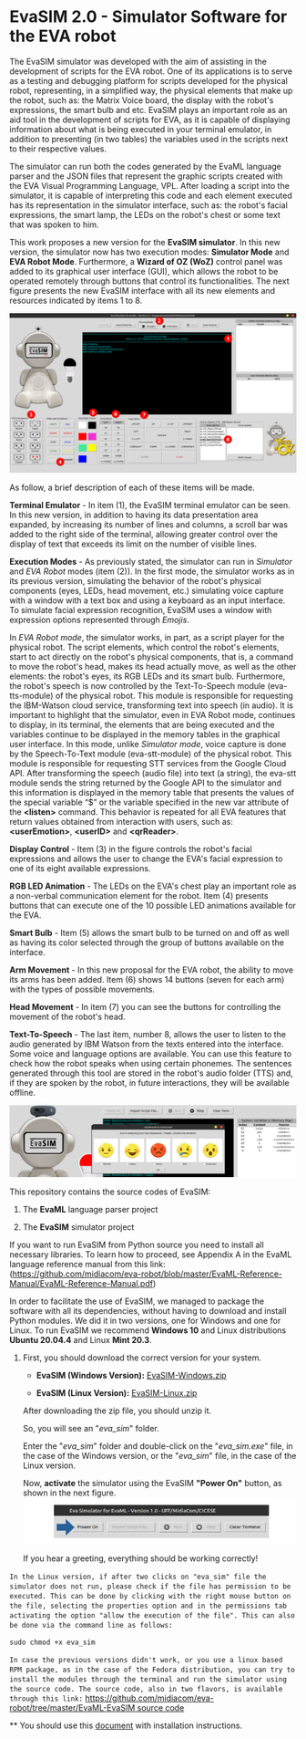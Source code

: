 # **EvaSIM 2.0 - Simulator Software for the EVA robot**
 
The EvaSIM simulator was developed with the aim of assisting in the development of scripts for the EVA robot. One of its applications is to serve as a testing and debugging platform for scripts developed for the physical robot, representing, in a simplified way, the physical elements that make up the robot, such as: the Matrix Voice board, the display with the robot's expressions, the smart bulb and etc. EvaSIM plays an important role as an aid tool in the development of scripts for EVA, as it is capable of displaying information about what is being executed in your terminal emulator, in addition to presenting (in two tables) the variables used in the scripts next to their respective values.

The simulator can run both the codes generated by the EvaML language parser and the JSON files that represent the graphic scripts created with the EVA Visual Programming Language, VPL. After loading a script into the simulator, it is capable of interpreting this code and each element executed has its representation in the simulator interface, such as: the robot's facial expressions, the smart lamp, the LEDs on the robot's chest or some text that was spoken to him.


This work proposes a new version for the **EvaSIM simulator**. In this new version, the simulator now has two execution modes: **Simulator Mode** and **EVA Robot Mode**. Furthermore, a **Wizard of OZ (WoZ)** control panel was added to its graphical user interface (GUI), which allows the robot to be operated remotely through buttons that control its functionalities. The next figure presents the new EvaSIM interface with all its new elements and resources indicated by items 1 to 8.

![alt text](img-evasim-gui.png)

As follow, a brief description of each of these items will be made.

**Terminal Emulator** - In item (1), the EvaSIM terminal emulator can be seen. In this new version, in addition to having its data presentation area expanded, by increasing its number of lines and columns, a scroll bar was added to the right side of the terminal, allowing greater control over the display of text that exceeds its limit on the number of visible lines.

**Execution Modes** - As previously stated, the simulator can run in *Simulator* and *EVA Robot* modes (item (2)). In the first mode, the simulator works as in its previous version, simulating the behavior of the robot's physical components (eyes, LEDs, head movement, etc.) simulating voice capture with a window with a text box and using a keyboard as an input interface. To simulate facial expression recognition, EvaSIM uses a window with expression options represented through *Emojis*.

In *EVA Robot mode*, the simulator works, in part, as a script player for the physical robot. The script elements, which control the robot's elements, start to act directly on the robot's physical components, that is, a command to move the robot's head, makes its head actually move, as well as the other elements: the robot's eyes, its RGB LEDs and its smart bulb. Furthermore, the robot's speech is now controlled by the Text-To-Speech module (eva-tts-module) of the physical robot. This module is responsible for requesting the IBM-Watson cloud service, transforming text into speech (in audio). It is important to highlight that the simulator, even in EVA Robot mode, continues to display, in its terminal, the elements that are being executed and the variables continue to be displayed in the memory tables in the graphical user interface. In this mode, unlike *Simulator mode*, voice capture is done by the Speech-To-Text module (eva-stt-module) of the physical robot. This module is responsible for requesting STT services from the Google Cloud API. After transforming the speech (audio file) into text (a string), the eva-stt module sends the string returned by the Google API to the simulator and this information is displayed in the memory table that presents the values ​​of the special variable “$” or the variable specified in the new var attribute of the **\<listen>** command. This behavior is repeated for all EVA features that return values ​​obtained from interaction with users, such as: **\<userEmotion>**, **\<userID>** and **\<qrReader>**.

**Display Control** - Item (3) in the figure controls the robot's facial expressions and allows the user to change the EVA's facial expression to one of its eight available expressions.

**RGB LED Animation** - The LEDs on the EVA's chest play an important role as a non-verbal communication element for the robot. Item (4) presents buttons that can execute one of the 10 possible LED animations available for the EVA.

**Smart Bulb** - Item (5) allows the smart bulb to be turned on and off as well as having its color selected through the group of buttons available on the interface.

**Arm Movement** - In this new proposal for the EVA robot, the ability to move its arms has been added. Item (6) shows 14 buttons (seven for each arm) with the types of possible movements.

**Head Movement** - In item (7) you can see the buttons for controlling the movement of the robot's head.

**Text-To-Speech** - The last item, number 8, allows the user to listen to the audio generated by IBM Watson from the texts entered into the interface. Some voice and language options are available. You can use this feature to check how the robot speaks when using certain phonemes. The sentences generated through this tool are stored in the robot's audio folder (TTS) and, if they are spoken by the robot, in future interactions, they will be available offline.




![](https://github.com/midiacom/eva-robot/blob/master/Assembly%20Process/capa_form_evasim.png)






This repository contains the source codes of EvaSIM:

1. The **EvaML** language parser project

2. The **EvaSIM** simulator project

If you want to run EvaSIM from Python source you need to install all necessary libraries. To learn how to proceed, see Appendix A in the EvaML language reference manual from this link: (https://github.com/midiacom/eva-robot/blob/master/EvaML-Reference-Manual/EvaML-Reference-Manual.pdf)

In order to facilitate the use of EvaSIM, we managed to package the software with all its dependencies, without having to download and install Python modules. We did it in two versions, one for Windows and one for Linux. To run EvaSIM we recommend **Windows 10** and Linux distributions **Ubuntu 20.04.4** and Linux **Mint 20.3**.
 
1. First, you should download the correct version for your system.
 
    * **EvaSIM (Windows Version):** [EvaSIM-Windows.zip](https://drive.google.com/file/d/1-ZOpjehVLCzHUqYyj3ewoS3vAT9nr9ny/view?usp=sharing)

 
    * **EvaSIM (Linux Version):** [EvaSIM-Linux.zip](https://drive.google.com/file/d/1WrFI_lyTzJTbk_ujCDx_FoztU4Obauo9/view?usp=sharing)

 
    After downloading the zip file, you should unzip it.
 
    So, you will see an "*eva_sim*" folder. 
 
    Enter the "*eva_sim*" folder and double-click on the "*eva_sim.exe*" file, in the case of the Windows version, or the "*eva_sim*" file, in the case of the Linux version.
 
    Now, **activate** the simulator using the EvaSIM **"Power On"** button, as shown in the next figure.
    ![](https://github.com/midiacom/eva-robot/blob/master/Assembly%20Process/pow_img.png)
 
    If you hear a greeting, everything should be working correctly!

 
`In the Linux version, if after two clicks on "eva_sim" file the simulator does not run, please check if the file has permission to be executed. This can be done by clicking with the right mouse button on the file, selecting the properties option and in the permissions tab activating the option "allow the execution of the file". This can also be done via the command line as follows:`
```
sudo chmod +x eva_sim
```
`In case the previous versions didn't work, or you use a linux based RPM package, as in the case of the Fedora distribution, you can try to install the modules through the terminal and run the simulator using the source code. The source code, also in two flavors, is available through this link:`
[https://github.com/midiacom/eva-robot/tree/master/EvaML-EvaSIM source code](https://github.com/midiacom/eva-robot/tree/master/EvaML-EvaSIM%20source%20code)

** You should use this [document](https://github.com/midiacom/eva-robot/blob/master/EvaSIM%20Testing%20Version/EvaSIM%20-%20Installing%20Instructions%20-%20Appendix%20A.pdf
) with installation instructions.